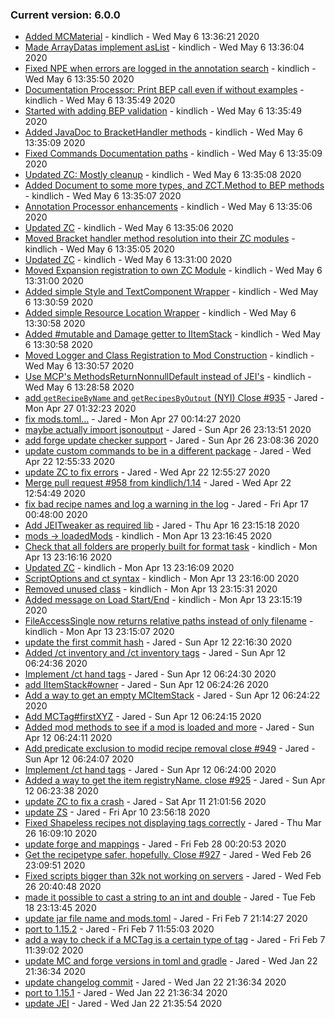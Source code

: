 ### Current version: 6.0.0
- [Added MCMaterial](https://github.com/CraftTweaker/CraftTweaker/commit/b1c31105ecf11ef05d937fc68c3ec248c0c6f815) - kindlich - Wed May 6 13:36:21 2020
- [Made ArrayDatas implement asList](https://github.com/CraftTweaker/CraftTweaker/commit/b13526a14c1e279201262778d3b6071df0bcb2e2) - kindlich - Wed May 6 13:36:04 2020
- [Fixed NPE when errors are logged in the annotation search](https://github.com/CraftTweaker/CraftTweaker/commit/a241f0fe33d7523788c7c20aea15e848c8ab1988) - kindlich - Wed May 6 13:35:50 2020
- [Documentation Processor: Print BEP call even if without examples](https://github.com/CraftTweaker/CraftTweaker/commit/d4fbcc9b5a3f04bea3819bb16849d0f09f8f4bf5) - kindlich - Wed May 6 13:35:49 2020
- [Started with adding BEP validation](https://github.com/CraftTweaker/CraftTweaker/commit/a9a7362c2341b4ac52d9f6211274cc752724def7) - kindlich - Wed May 6 13:35:49 2020
- [Added JavaDoc to BracketHandler methods](https://github.com/CraftTweaker/CraftTweaker/commit/b5ca287e104e4c815fa1763d6073571b6421e73e) - kindlich - Wed May 6 13:35:09 2020
- [Fixed Commands Documentation paths](https://github.com/CraftTweaker/CraftTweaker/commit/a84db5aa2be1ac2ed842a6667e305f3b66d961e2) - kindlich - Wed May 6 13:35:09 2020
- [Updated ZC: Mostly cleanup](https://github.com/CraftTweaker/CraftTweaker/commit/8ff6198207e6f6c33b2693f6ee42902039f24830) - kindlich - Wed May 6 13:35:08 2020
- [Added Document to some more types, and ZCT.Method to BEP methods](https://github.com/CraftTweaker/CraftTweaker/commit/b64e38494bce2e1301d2f3c44a8fa889fb28e1e0) - kindlich - Wed May 6 13:35:07 2020
- [Annotation Processor enhancements](https://github.com/CraftTweaker/CraftTweaker/commit/322198b9eee89343b5f1458cb5a1e49c5cc1aa28) - kindlich - Wed May 6 13:35:06 2020
- [Updated ZC](https://github.com/CraftTweaker/CraftTweaker/commit/380def9cee5550e7f1f7719e366c3569ee2cdf68) - kindlich - Wed May 6 13:35:06 2020
- [Moved Bracket handler method resolution into their ZC modules](https://github.com/CraftTweaker/CraftTweaker/commit/a82985a1f43b3bd0ffe724cea2bdf0f9db88bd9b) - kindlich - Wed May 6 13:35:05 2020
- [Updated ZC](https://github.com/CraftTweaker/CraftTweaker/commit/95ed4a52a54204efafea1d47d3ed77b60eb84ea7) - kindlich - Wed May 6 13:31:00 2020
- [Moved Expansion registration to own ZC Module](https://github.com/CraftTweaker/CraftTweaker/commit/f92152a6beb99d933dd91cf2aec26b7a50ebb547) - kindlich - Wed May 6 13:31:00 2020
- [Added simple Style and TextComponent Wrapper](https://github.com/CraftTweaker/CraftTweaker/commit/844bef89605d989ffc58c21ad471f77c34c78c49) - kindlich - Wed May 6 13:30:59 2020
- [Added simple Resource Location Wrapper](https://github.com/CraftTweaker/CraftTweaker/commit/02889beb6bf94b2db4a91c1b8345fe8c5887a552) - kindlich - Wed May 6 13:30:58 2020
- [Added #mutable and Damage getter to IItemStack](https://github.com/CraftTweaker/CraftTweaker/commit/e502a192e67b9ba76f49f20369454576fb5c9a31) - kindlich - Wed May 6 13:30:58 2020
- [Moved Logger and Class Registration to Mod Construction](https://github.com/CraftTweaker/CraftTweaker/commit/70964333e2030e46f30a100cd2db8c53d318cb20) - kindlich - Wed May 6 13:30:57 2020
- [Use MCP's MethodsReturnNonnullDefault instead of JEI's](https://github.com/CraftTweaker/CraftTweaker/commit/1d5342dec94827f297e861a8933ef1c10952c75b) - kindlich - Wed May 6 13:28:58 2020
- [add `getRecipeByName` and `getRecipesByOutput` (NYI) Close #935](https://github.com/CraftTweaker/CraftTweaker/commit/832a70f73293cd0c549404ce4b76e12564caf4ef) - Jared - Mon Apr 27 01:32:23 2020
- [fix mods.toml...](https://github.com/CraftTweaker/CraftTweaker/commit/79fa1145af0f99b7fe23a41fff18b3a20a73e6dd) - Jared - Mon Apr 27 00:14:27 2020
- [maybe actually import jsonoutput](https://github.com/CraftTweaker/CraftTweaker/commit/b6a9d1143930baefd33728234e01c2f9a2b3ac43) - Jared - Sun Apr 26 23:13:51 2020
- [add forge update checker support](https://github.com/CraftTweaker/CraftTweaker/commit/cdcf7d1aa640330e7425a0cb21d08d9d5f048bdb) - Jared - Sun Apr 26 23:08:36 2020
- [update custom commands to be in a different package](https://github.com/CraftTweaker/CraftTweaker/commit/c0427f372ad67e5cdcc163ceb0125b0aabd382a6) - Jared - Wed Apr 22 12:55:33 2020
- [update ZC to fix errors](https://github.com/CraftTweaker/CraftTweaker/commit/ebcf6e0d81f9efcdce93564d7d41a7a59860adaf) - Jared - Wed Apr 22 12:55:27 2020
- [Merge pull request #958 from kindlich/1.14](https://github.com/CraftTweaker/CraftTweaker/commit/5fcf158944a303516cb57f9713dcae395d08a53a) - Jared - Wed Apr 22 12:54:49 2020
- [fix bad recipe names and log a warning in the log](https://github.com/CraftTweaker/CraftTweaker/commit/7dc56fe4cb0a66ef97f6c06db5db354ffebbc129) - Jared - Fri Apr 17 00:48:00 2020
- [Add JEITweaker as required lib](https://github.com/CraftTweaker/CraftTweaker/commit/f2282e38d379afe2b115d7c5c4cb4639cac59348) - Jared - Thu Apr 16 23:15:18 2020
- [mods -> loadedMods](https://github.com/CraftTweaker/CraftTweaker/commit/a1a66a04efa54c72d94831fffe9cd6e53bc1dce3) - kindlich - Mon Apr 13 23:16:45 2020
- [Check that all folders are properly built for format task](https://github.com/CraftTweaker/CraftTweaker/commit/e60c5e81165c0e812ca1266f09c3f41cb97636b2) - kindlich - Mon Apr 13 23:16:16 2020
- [Updated ZC](https://github.com/CraftTweaker/CraftTweaker/commit/1c1b28dbbecce90b0d08bea43b9bf56d69442019) - kindlich - Mon Apr 13 23:16:09 2020
- [ScriptOptions and ct syntax](https://github.com/CraftTweaker/CraftTweaker/commit/b120126afb0c60ebb11f4faf33d00964e49c0dab) - kindlich - Mon Apr 13 23:16:00 2020
- [Removed unused class](https://github.com/CraftTweaker/CraftTweaker/commit/5c345beebb1b7de67c2b719be09e59e94a9aac79) - kindlich - Mon Apr 13 23:15:31 2020
- [Added message on Load Start/End](https://github.com/CraftTweaker/CraftTweaker/commit/a267c78e53f3e7ca8e92bb3993732777f131fe16) - kindlich - Mon Apr 13 23:15:19 2020
- [FileAccessSingle now returns relative paths instead of only filename](https://github.com/CraftTweaker/CraftTweaker/commit/bc51ae93a6ca5c20282d0f15943d011745d59e83) - kindlich - Mon Apr 13 23:15:07 2020
- [update the first commit hash](https://github.com/CraftTweaker/CraftTweaker/commit/22f1bcbad04091041e8573c34f084e9e276796a1) - Jared - Sun Apr 12 22:16:30 2020
- [Added /ct inventory and /ct inventory tags](https://github.com/CraftTweaker/CraftTweaker/commit/a09a5865022bc5c7657f3350639f8d45635cfacf) - Jared - Sun Apr 12 06:24:36 2020
- [Implement /ct hand tags](https://github.com/CraftTweaker/CraftTweaker/commit/ebc53c2f7d3ac1d37a0f022fa7d1ce13b318eef1) - Jared - Sun Apr 12 06:24:30 2020
- [add IItemStack#owner](https://github.com/CraftTweaker/CraftTweaker/commit/7dcbd1f1747a7e8431639ba202c4459f710b0221) - Jared - Sun Apr 12 06:24:26 2020
- [Add a way to get an empty MCItemStack](https://github.com/CraftTweaker/CraftTweaker/commit/9f7631ede5b82ee59a2354dc2b1ae479442e396e) - Jared - Sun Apr 12 06:24:22 2020
- [Add MCTag#firstXYZ](https://github.com/CraftTweaker/CraftTweaker/commit/d9836697536fe6a7dd3e6dc93248f91f2eed6b26) - Jared - Sun Apr 12 06:24:15 2020
- [Added mod methods to see if a mod is loaded and more](https://github.com/CraftTweaker/CraftTweaker/commit/697b8cba1b9f40bb0afa30a93c1e973510831ef8) - Jared - Sun Apr 12 06:24:11 2020
- [Add predicate exclusion to modid recipe removal close #949](https://github.com/CraftTweaker/CraftTweaker/commit/7a8e21d08a719c651f16b891229f2ff80b8643ee) - Jared - Sun Apr 12 06:24:07 2020
- [Implement /ct hand tags](https://github.com/CraftTweaker/CraftTweaker/commit/7d7315fba0e56d78c9c7a6e0601fac68af9e6587) - Jared - Sun Apr 12 06:24:00 2020
- [Added a way to get the item registryName. close #925](https://github.com/CraftTweaker/CraftTweaker/commit/6ffa3ff33ee0fc8b48fc30770926f0e9ed845b76) - Jared - Sun Apr 12 06:23:38 2020
- [update ZC to fix a crash](https://github.com/CraftTweaker/CraftTweaker/commit/71b673f2baf2a9f190b1f848020225fdaee4b0f3) - Jared - Sat Apr 11 21:01:56 2020
- [update ZS](https://github.com/CraftTweaker/CraftTweaker/commit/d82e97ea8b8cb46fd2fdb63c3d66b6524dac562f) - Jared - Fri Apr 10 23:56:18 2020
- [Fixed Shapeless recipes not displaying tags correctly](https://github.com/CraftTweaker/CraftTweaker/commit/6e82504eda010a4bbcdae083829eec2bf1ab91c2) - Jared - Thu Mar 26 16:09:10 2020
- [update forge and mappings](https://github.com/CraftTweaker/CraftTweaker/commit/25f90e830ba4811abd30e1a86873aee4c2515525) - Jared - Fri Feb 28 00:20:53 2020
- [Get the recipetype safer, hopefully. Close #927](https://github.com/CraftTweaker/CraftTweaker/commit/ea4a96caf94cbf43103ea16a4f47a5d2ea8a2577) - Jared - Wed Feb 26 23:09:51 2020
- [Fixed scripts bigger than 32k not working on servers](https://github.com/CraftTweaker/CraftTweaker/commit/250194edf597fc06b93c5017ad4d61e6398091d7) - Jared - Wed Feb 26 20:40:48 2020
- [made it possible to cast a string to an int and double](https://github.com/CraftTweaker/CraftTweaker/commit/634576292be37aba8cc5b6aef5a33e4ff900937e) - Jared - Tue Feb 18 23:13:45 2020
- [update jar file name and mods.toml](https://github.com/CraftTweaker/CraftTweaker/commit/41da80a7a30c6ff96286ccdc6039f4a0359e45e3) - Jared - Fri Feb 7 21:14:27 2020
- [port to 1.15.2](https://github.com/CraftTweaker/CraftTweaker/commit/a8be724fd6eb4a8e5c49af0bdaa4ec3e96af2fff) - Jared - Fri Feb 7 11:55:03 2020
- [add a way to check if a MCTag is a certain type of tag](https://github.com/CraftTweaker/CraftTweaker/commit/10a2b04483ce4032c6ffb8803b567e2dcbedce5a) - Jared - Fri Feb 7 11:39:02 2020
- [update MC and forge versions in toml and gradle](https://github.com/CraftTweaker/CraftTweaker/commit/457020bbf055aea2e4e6aad015309e6e9ccfacdf) - Jared - Wed Jan 22 21:36:34 2020
- [update changelog commit](https://github.com/CraftTweaker/CraftTweaker/commit/c9ef77624a3c438180d561f3ea05916e4738c83d) - Jared - Wed Jan 22 21:36:34 2020
- [port to 1.15.1](https://github.com/CraftTweaker/CraftTweaker/commit/b21c1f5da8ec69929d34647873c9729be2458e4e) - Jared - Wed Jan 22 21:36:34 2020
- [update JEI](https://github.com/CraftTweaker/CraftTweaker/commit/c1c4434a134398e429ba4ba62f7affe05e57f367) - Jared - Wed Jan 22 21:35:54 2020
